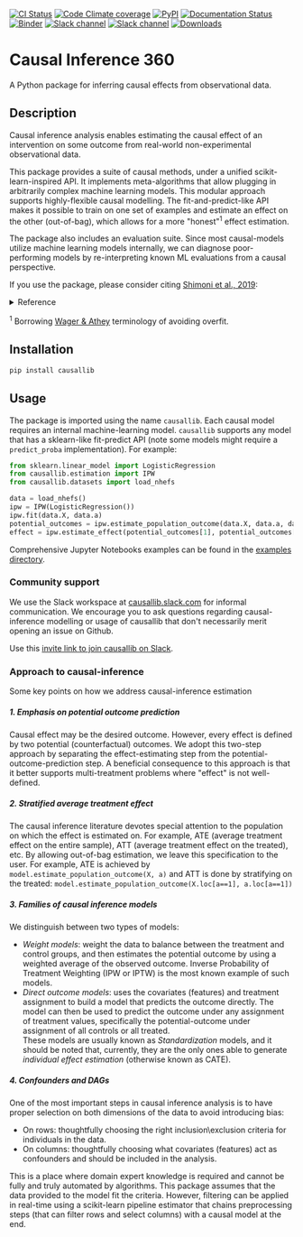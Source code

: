 [![CI Status](https://github.com/BiomedSciAI/causallib/actions/workflows/build.yml/badge.svg?branch=master)](https://github.com/BiomedSciAI/causallib/actions/workflows/build.yml)
[![Code Climate coverage](https://img.shields.io/codeclimate/coverage/BiomedSciAI/causallib?logo=codeclimate)](https://codeclimate.com/github/BiomedSciAI/causallib/test_coverage)
[![PyPI](https://img.shields.io/pypi/v/causallib?color=blue&logo=pypi&logoColor=yellow)](https://badge.fury.io/py/causallib)
[![Documentation Status](https://readthedocs.org/projects/causallib/badge/?version=latest)](https://causallib.readthedocs.io/en/latest/)
[![Binder](https://mybinder.org/badge_logo.svg)](https://mybinder.org/v2/gh/BiomedSciAI/causallib/HEAD)
[![Slack channel](https://img.shields.io/badge/join-slack-blue.svg?logo=slack)](https://join.slack.com/t/causallib/shared_invite/zt-mwxnwe1t-htEgAXr3j3T2UeZj61gP6g)
[![Slack channel](https://img.shields.io/badge/support-slack-blue.svg?logo=slack)](https://causallib.slack.com/)
[![Downloads](https://pepy.tech/badge/causallib)](https://pepy.tech/project/causallib)
# Causal Inference 360
A Python package for inferring causal effects from observational data.

## Description
Causal inference analysis enables estimating the causal effect of 
an intervention on some outcome from real-world non-experimental observational data.  

This package provides a suite of causal methods, 
under a unified scikit-learn-inspired API.
It implements meta-algorithms that allow plugging in arbitrarily complex machine learning models. 
This modular approach supports highly-flexible causal modelling.
The fit-and-predict-like 
API makes it possible to train on one set of examples 
and estimate an effect on the other (out-of-bag),
which allows for a more "honest"<sup>1</sup> effect estimation.

The package also includes an evaluation suite. 
Since most causal-models utilize machine learning models internally, 
we can diagnose poor-performing models by re-interpreting known ML evaluations from  a causal perspective.

If you use the package, please consider citing [Shimoni et al., 2019](https://arxiv.org/abs/1906.00442):
<details>
  <summary>Reference</summary>
  
```bibtex
@article{causalevaluations,
  title={An Evaluation Toolkit to Guide Model Selection and Cohort Definition in Causal Inference},
  author={Shimoni, Yishai and Karavani, Ehud and Ravid, Sivan and Bak, Peter and Ng, Tan Hung and Alford, Sharon Hensley and Meade, Denise and Goldschmidt, Yaara},
  journal={arXiv preprint arXiv:1906.00442},
  year={2019}
}
```

-------------
</details>

<sup>1</sup> Borrowing [Wager & Athey](https://arxiv.org/abs/1510.04342) terminology of avoiding overfit.  


## Installation
```bash
pip install causallib
```

## Usage
The package is imported using the name `causallib`.
Each causal model requires an internal machine-learning model.
`causallib` supports any model that has a sklearn-like fit-predict API
(note some models might require a `predict_proba` implementation).
For example:
```Python
from sklearn.linear_model import LogisticRegression
from causallib.estimation import IPW 
from causallib.datasets import load_nhefs

data = load_nhefs()
ipw = IPW(LogisticRegression())
ipw.fit(data.X, data.a)
potential_outcomes = ipw.estimate_population_outcome(data.X, data.a, data.y)
effect = ipw.estimate_effect(potential_outcomes[1], potential_outcomes[0])
```
Comprehensive Jupyter Notebooks examples can be found in the [examples directory](examples).

### Community support
We use the Slack workspace at [causallib.slack.com](https://causallib.slack.com/) for informal communication.
We encourage you to ask questions regarding causal-inference modelling or 
usage of causallib that don't necessarily merit opening an issue on Github.  

Use this [invite link to join causallib on Slack](https://join.slack.com/t/causallib/shared_invite/zt-mwxnwe1t-htEgAXr3j3T2UeZj61gP6g). 

### Approach to causal-inference
Some key points on how we address causal-inference estimation

##### 1. Emphasis on potential outcome prediction  
Causal effect may be the desired outcome. 
However, every effect is defined by two potential (counterfactual) outcomes. 
We adopt this two-step approach by separating the effect-estimating step 
from the potential-outcome-prediction step. 
A beneficial consequence to this approach is that it better supports 
multi-treatment problems where "effect" is not well-defined.

##### 2. Stratified average treatment effect
The causal inference literature devotes special attention to the population 
on which the effect is estimated on.
For example, ATE (average treatment effect on the entire sample),
ATT (average treatment effect on the treated), etc. 
By allowing out-of-bag estimation, we leave this specification to the user.
For example, ATE is achieved by `model.estimate_population_outcome(X, a)`
and ATT is done by stratifying on the treated: `model.estimate_population_outcome(X.loc[a==1], a.loc[a==1])`

##### 3. Families of causal inference models
We distinguish between two types of models:
* *Weight models*: weight the data to balance between the treatment and control groups, 
   and then estimates the potential outcome by using a weighted average of the observed outcome. 
   Inverse Probability of Treatment Weighting (IPW or IPTW) is the most known example of such models. 
* *Direct outcome models*: uses the covariates (features) and treatment assignment to build a
   model that predicts the outcome directly. The model can then be used to predict the outcome
   under any assignment of treatment values, specifically the potential-outcome under assignment of
   all controls or all treated.  
   These models are usually known as *Standardization* models, and it should be noted that, currently,
   they are the only ones able to generate *individual effect estimation* (otherwise known as CATE).

##### 4. Confounders and DAGs
One of the most important steps in causal inference analysis is to have 
proper selection on both dimensions of the data to avoid introducing bias:
* On rows: thoughtfully choosing the right inclusion\exclusion criteria 
  for individuals in the data. 
* On columns: thoughtfully choosing what covariates (features) act as confounders 
  and should be included in the analysis.

This is a place where domain expert knowledge is required and cannot be fully and truly automated
by algorithms. 
This package assumes that the data provided to the model fit the criteria. 
However, filtering can be applied in real-time using a scikit-learn pipeline estimator
that chains preprocessing steps (that can filter rows and select columns) with a causal model at the end.

